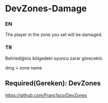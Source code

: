 # DevZones-Damage

### EN
The player in the zone you set will be damaged.

### TR
Belirlediğiniz bölgedeki oyuncu zarar görecektir.

dmg = zone name
 
## Required(Gereken): DevZones
https://github.com/Franc1sco/DevZones
